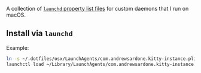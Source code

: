 A collection of [`launchd` property list files][1] for custom daemons that I
run on macOS.

## Install via `launchd`

Example:

```bash
ln -s ~/.dotfiles/osx/LaunchAgents/com.andrewsardone.kitty-instance.plist ~/Library/LaunchAgents/com.andrewsardone.kitty-instance.plist
launchctl load ~/Library/LaunchAgents/com.andrewsardone.kitty-instance.plist
```

[1]: https://developer.apple.com/library/archive/documentation/MacOSX/Conceptual/BPSystemStartup/Chapters/CreatingLaunchdJobs.html
